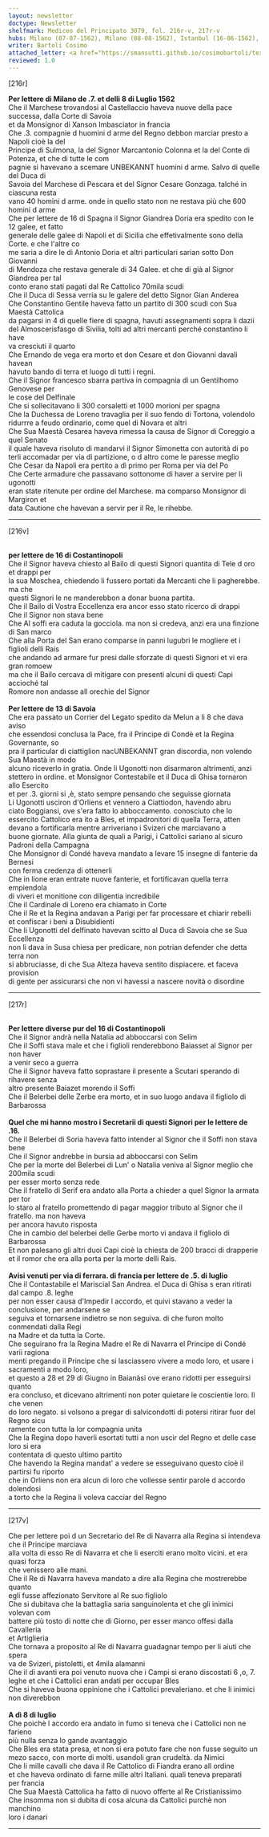 ```yaml
---
layout: newsletter
doctype: Newsletter
shelfmark: Mediceo del Principato 3079, fol. 216r-v, 217r-v
hubs: Milano (07-07-1562), Milano (08-08-1562), Istanbul (16-06-1562), Savoie (13-mm-1562), Istanbul (16-06-1562), Istanbul (16-06-1562), France (05-07-1562), France (08-07-1562)
writer: Bartoli Cosimo
attached_letter: <a href="https://smansutti.github.io/cosimobartoli/texts/TBD/">TBD</a>
reviewed: 1.0
---
```


[216r]  
  
  
<strong>Per lettere di Milano de .7. et delli 8 di Luglio 1562</strong>  
Che il Marchese trovandosi al Castellaccio haveva nuove della pace successa, dalla Corte di Savoia  
et da Monsignor di Xanson Imbasciator in francia  
Che .3. compagnie d huomini d arme del Regno debbon marciar presto a Napoli cioè la del  
Principe di Sulmona, la del Signor Marcantonio Colonna et la del Conte di Potenza, et che di tutte le com  
pagnie si havevano a scemare UNBEKANNT huomini d arme. Salvo di quelle del Duca di  
Savoia del Marchese di Pescara et del Signor Cesare Gonzaga. talché in ciascuna resta  
vano 40 homini d arme. onde in quello stato non ne restava più che 600 homini d arme  
Che per lettere de 16 di Spagna il Signor Giandrea Doria era spedito con le 12 galee, et fatto  
generale delle galee di Napoli et di Sicilia che effetivalmente sono della Corte. e che l'altre co  
me saria a dire le di Antonio Doria et altri particulari sarian sotto Don Giovanni  
di Mendoza che restava generale di 34 Galee. et che di già al Signor Giandrea per tal  
conto erano stati pagati dal Re Cattolico 70mila scudi  
Che il Duca di Sessa verria su le galere del detto Signor Gian Anderea  
Che Constantino Gentile haveva fatto un partito di 300 scudi con Sua Maestà Cattolica  
da pagarsi in 4 di quelle fiere di spagna, havuti assegnamenti sopra li dazii  
del Almoscerisfasgo di Sivilia, tolti ad altri mercanti perché constantino li have  
va cresciuti il quarto  
Che Ernando de vega era morto et don Cesare et don Giovanni davali havean  
havuto bando di terra et luogo di tutti i regni.  
Che il Signor francesco sbarra partiva in compagnia di un Gentilhomo Genovese per  
le cose del Delfinale  
Che si sollecitavano li 300 corsaletti et 1000 morioni per spagna  
Che la Duchessa de Loreno travaglia per il suo fendo di Tortona, volendolo  
ridurrre a feudo ordinario, come quel di Novara et altri  
Che Sua Maestà Cesarea haveva rimessa la causa de Signor di Coreggio a quel Senato  
il quale haveva risoluto di mandarvi il Signor Simonetta con autorità di po  
terli accomadar per via di partizione, o d altro come le paresse meglio  
Che Cesar da Napoli era pertito a dì primo per Roma per via del Po  
Che Certe armadure che passavano sottonome di haver a servire per li ugonotti  
eran state ritenute per ordine del Marchese. ma comparso Monsignor di Margiron et  
data Cautione che havevan a servir per il Re, le rihebbe.  
  
---  

[216v]  
  
  
<br/><strong>per lettere de 16 di Costantinopoli</strong>  
Che il Signor haveva chiesto al Bailo di questi Signori quantita di Tele d oro et drappi per  
la sua Moschea, chiedendo li fussero portati da Mercanti che li pagherebbe. ma che  
questi Signori le ne manderebbon a donar buona partita.  
Che il Bailo di Vostra Eccellenza era ancor esso stato ricerco di drappi  
Che il Signor non stava bene  
Che Al soffi era caduta la gocciola. ma non si credeva, anzi era una finzione di San marco  
Che alla Porta del San erano comparse in panni lugubri le mogliere et i figlioli delli Rais  
che andando ad armare fur presi dalle sforzate di questi Signori et vi era gran romoew  
ma che il Bailo cercava di mitigare con presenti alcuni di questi Capi accioché tal  
Romore non andasse all orechie del Signor  
<br/><strong>Per lettere de 13 di Savoia</strong>  
Che era passato un Corrier del Legato spedito da Melun a li 8 che dava aviso  
che essendosi conclusa la Pace, fra il Principe di Condè et la Regina Governante, so  
pra il particular di ciattiglion nacUNBEKANNT gran discordia, non volendo Sua Maestà in modo  
alcuno riceverlo in gratia. Onde li Ugonotti non disarmaron altrimenti, anzi  
stettero in ordine. et Monsignor Contestabile et il Duca di Ghisa tornaron allo Esercito  
et per .3. giorni si ,è, stato sempre pensando che seguisse giornata  
Li Ugonotti usciron d'Orliens et vennero a Ciattiodon, havendo abru  
ciato Boggiansi, ove s'era fatto lo abboccamento. conosciuto che lo  
essercito Cattolico era ito a Bles, et impadronitori di quella Terra, atten  
devano a fortificarla mentre arriveriano i Svizeri che marciavano a  
buone giornate. Alla giunta de quali a Parigi, i Cattolici sariano al sicuro  
Padroni della Campagna  
Che Monsignor di Condé haveva mandato a levare 15 insegne di fanterie da Bernesi  
con ferma credenza di ottenerli  
Che in lione eran entrate nuove fanterie, et fortificavan quella terra empiendola  
di viveri et monitione con diligentia incredibile  
Che il Cardinale di Loreno era chiamato in Corte  
Che il Re et la Regina andavan a Parigi per far processare et chiarir rebelli  
et confiscar i beni a Disubidienti  
Che li Ugonotti del delfinato havevan scitto al Duca di Savoia che se Sua Eccellenza  
non li dava in Susa chiesa per predicare, non potrian defender che detta terra non  
si abbruciasse, di che Sua Alteza haveva sentito dispiacere. et faceva provision  
di gente per assicurarsi che non vi havessi a nascere novità o disordine  
  
---  

[217r]  
  
  
<br/><strong>Per lettere diverse pur del 16 di Costantinopoli</strong>  
Che il Signor andrà nella Natalia ad abboccarsi con Selim  
Che il Soffi stava male et che i figlioli renderebbono Baiasset al Signor per non haver  
a venir seco a guerra  
Che il Signor haveva fatto soprastare il presente a Scutari sperando di rihavere senza  
altro presente Baiazet morendo il Soffi  
Che il Belerbei delle Zerbe era morto, et in suo luogo andava il figliolo di  
Barbarossa  
<br/><strong>Quel che mi hanno mostro i Secretarii di questi Signori per le lettere de .16.</strong>  
Che il Belerbei di Soria haveva fatto intender al Signor che il Soffi non stava bene  
Che il Signor andrebbe in bursia ad abboccarsi con Selim  
Che per la morte del Belerbei di Lun' o Natalia veniva al Signor meglio che 200mila scudi  
per esser morto senza rede  
Che il fratello di Serif era andato alla Porta a chieder a quel Signor la armata per tor  
lo staro al fratello promettendo di pagar maggior tributo al Signor che il fratello. ma non haveva  
per ancora havuto risposta  
Che in cambio del belerbei delle Gerbe morto vi andava il figliolo di Barbarossa  
Et non palesano gli altri duoi Capi cioè la chiesta de 200 bracci di drapperie  
et il romor che era alla porta per la morte delli Rais.  
<br/><strong>Avisi venuti per via di ferrara. di francia per lettere de .5. di luglio</strong>  
Che il Contastabile el Mariscial San Andrea. el Duca di Ghisa s eran ritirati dal campo .8. leghe  
per non esser causa d'Impedir l accordo, et quivi stavano a veder la conclusione, per andarsene se  
seguiva et tornarsene indietro se non seguiva. di che furon molto conmendati dalla Regi  
na Madre et da tutta la Corte.  
Che seguirano fra la Regina Madre el Re di Navarra el Principe di Condé varii ragiona  
menti pregando il Principe che si lasciassero vivere a modo loro, et usare i sacramenti a modo loro,  
et questo a 28 et 29 di Giugno in Baianàsi ove erano ridotti per esseguirsi quanto  
era concluso, et dicevano altrimenti non poter quietare le coscientie loro. Il che venen  
do loro negato. si volsono a pregar di salvicondotti di potersi ritirar fuor del Regno sicu  
ramente con tutta la lor compagnia unita  
Che la Regina dopo haverli esortati tutti a non uscir del Regno et delle case loro si era  
contentata di questo ultimo partito  
Che havendo la Regina mandat' a vedere se esseguivano questo cioè il partirsi fu riporto  
che in Orliens non era alcun di loro che vollesse sentir parole d accordo dolendosi  
a torto che la Regina li voleva cacciar del Regno  
  
---  

[217v]  
  
  
Che per lettere poi d un Secretario del Re di Navarra alla Regina si intendeva che il Principe marciava  
alla volta di esso Re di Navarra et che li eserciti erano molto vicini. et era quasi forza  
che venissero alle mani.  
Che il Re di Navarra haveva mandato a dire alla Regina che mostrerebbe quanto  
egli fusse affezionato Servitore al Re suo figliolo  
Che si dubitava che la battaglia saria sanguinolenta et che gli inimici volevan com  
battere più tosto di notte che di Giorno, per esser manco offesi dalla Cavalleria  
et Artiglieria  
Che tornava a proposito al Re di Navarra guadagnar tempo per li aiuti che spera  
va de Svizeri, pistoletti, et 4mila alamanni  
Che il dì avanti era poi venuto nuova che i Campi si erano discostati 6 ,o, 7.  
leghe et che i Cattolici eran andati per occupar Bles  
Che si haveva buona oppinione che i Cattolici prevaleriano. et che li inimici non diverebbon  
<br/><strong>A dì 8 di luglio</strong>  
Che poichè l accordo era andato in fumo si teneva che i Cattolici non ne farieno  
più nulla senza lo gande avantaggio  
Che Bles era stata presa, et non si era potuto fare che non fusse seguito un  
mezo sacco, con morte di molti. usandoli gran crudeltà. da Nimici  
Che li mille cavalli che dava il Re Cattolico di Fiandra erano all ordine  
et che haveva ordinato di farne mille altri Italiani. quali teneva preparati  
per francia  
Che Sua Maestà Cattolica ha fatto di nuovo offerte al Re Cristianissimo  
Che insomma non si dubita di cosa alcuna da Cattolici purchè non manchino  
loro i danari  
  
---  

